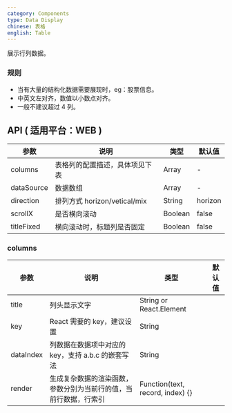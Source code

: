 ```yaml
---
category: Components
type: Data Display
chinese: 表格
english: Table
---
```



展示行列数据。

### 规则
- 当有大量的结构化数据需要展现时，eg：股票信息。
- 中英文左对齐，数值以小数点对齐。
- 一般不建议超过 4 列。

## API ( 适用平台：WEB )

| 参数             | 说明                                         | 类型     | 默认值        |
|------------------|----------------------------------------------|----------|---------------|
| columns        | 表格列的配置描述，具体项见下表                     | Array   |    -         |
| dataSource | 数据数组	 | Array   | -    |
| direction         | 排列方式 horizon/vetical/mix                              | String | horizon            |
| scrollX | 是否横向滚动    |  Boolean   |    false    |
| titleFixed | 横向滚动时，标题列是否固定   | Boolean   | false      |


### columns

| 参数             | 说明                                         | 类型     | 默认值        |
|------------------|----------------------------------------------|----------|---------------|
| title        | 列头显示文字                    | String or React.Element   |             |
| key | React 需要的 key，建议设置	 | String   |     |
| dataIndex         | 列数据在数据项中对应的 key，支持 a.b.c 的嵌套写法             | String |             |
| render | 生成复杂数据的渲染函数，参数分别为当前行的值，当前行数据，行索引    |  Function(text, record, index) {} |
